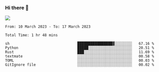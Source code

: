 ### Hi there 👋️

![](https://komarev.com/ghpvc/?username=Loner1024)

<!--START_SECTION:waka-->

```text
From: 10 March 2023 - To: 17 March 2023

Total Time: 1 hr 48 mins

sh                               ████████████████▓░░░░░░░░   67.16 %
Python                           █████░░░░░░░░░░░░░░░░░░░░   20.51 %
Rust                             ███░░░░░░░░░░░░░░░░░░░░░░   11.69 %
textmate                         ░░░░░░░░░░░░░░░░░░░░░░░░░   00.58 %
TOML                             ░░░░░░░░░░░░░░░░░░░░░░░░░   00.03 %
GitIgnore file                   ░░░░░░░░░░░░░░░░░░░░░░░░░   00.02 %
```

<!--END_SECTION:waka-->



